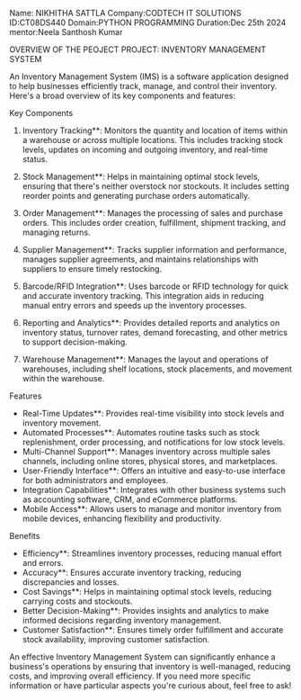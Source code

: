 Name: NIKHITHA SATTLA 
Company:CODTECH IT SOLUTIONS
ID:CT08DS440
Domain:PYTHON PROGRAMMING
Duration:Dec 25th 2024
mentor:Neela Santhosh Kumar

OVERVIEW OF THE PEOJECT
PROJECT: INVENTORY MANAGEMENT SYSTEM

An Inventory Management System (IMS) is a software application designed to help businesses efficiently track, manage, and control their inventory. Here's a broad overview of its key components and features:

 Key Components

1. Inventory Tracking**: Monitors the quantity and location of items within a warehouse or across multiple locations. This includes tracking stock levels, updates on incoming and outgoing inventory, and real-time status.

2. Stock Management**: Helps in maintaining optimal stock levels, ensuring that there's neither overstock nor stockouts. It includes setting reorder points and generating purchase orders automatically.

3. Order Management**: Manages the processing of sales and purchase orders. This includes order creation, fulfillment, shipment tracking, and managing returns.

4. Supplier Management**: Tracks supplier information and performance, manages supplier agreements, and maintains relationships with suppliers to ensure timely restocking.

5. Barcode/RFID Integration**: Uses barcode or RFID technology for quick and accurate inventory tracking. This integration aids in reducing manual entry errors and speeds up the inventory processes.

6. Reporting and Analytics**: Provides detailed reports and analytics on inventory status, turnover rates, demand forecasting, and other metrics to support decision-making.

7. Warehouse Management**: Manages the layout and operations of warehouses, including shelf locations, stock placements, and movement within the warehouse.

 Features

- Real-Time Updates**: Provides real-time visibility into stock levels and inventory movement.
- Automated Processes**: Automates routine tasks such as stock replenishment, order processing, and notifications for low stock levels.
- Multi-Channel Support**: Manages inventory across multiple sales channels, including online stores, physical stores, and marketplaces.
- User-Friendly Interface**: Offers an intuitive and easy-to-use interface for both administrators and employees.
- Integration Capabilities**: Integrates with other business systems such as accounting software, CRM, and eCommerce platforms.
- Mobile Access**: Allows users to manage and monitor inventory from mobile devices, enhancing flexibility and productivity.

 Benefits

- Efficiency**: Streamlines inventory processes, reducing manual effort and errors.
- Accuracy**: Ensures accurate inventory tracking, reducing discrepancies and losses.
- Cost Savings**: Helps in maintaining optimal stock levels, reducing carrying costs and stockouts.
- Better Decision-Making**: Provides insights and analytics to make informed decisions regarding inventory management.
- Customer Satisfaction**: Ensures timely order fulfillment and accurate stock availability, improving customer satisfaction.

An effective Inventory Management System can significantly enhance a business's operations by ensuring that inventory is well-managed, reducing costs, and improving overall efficiency. If you need more specific information or have particular aspects you're curious about, feel free to ask!
